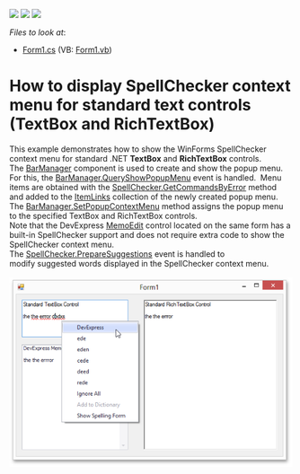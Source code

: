 <!-- default badges list -->
![](https://img.shields.io/endpoint?url=https://codecentral.devexpress.com/api/v1/VersionRange/128612418/14.2.3%2B)
[![](https://img.shields.io/badge/Open_in_DevExpress_Support_Center-FF7200?style=flat-square&logo=DevExpress&logoColor=white)](https://supportcenter.devexpress.com/ticket/details/T236002)
[![](https://img.shields.io/badge/📖_How_to_use_DevExpress_Examples-e9f6fc?style=flat-square)](https://docs.devexpress.com/GeneralInformation/403183)
<!-- default badges end -->
<!-- default file list -->
*Files to look at*:

* [Form1.cs](./CS/SpellCheckerMenuExample/Form1.cs) (VB: [Form1.vb](./VB/SpellCheckerMenuExample/Form1.vb))
<!-- default file list end -->
# How to display SpellChecker context menu for standard text controls (TextBox and RichTextBox)


This example demonstrates how to show the WinForms SpellChecker context menu for standard .NET <strong>TextBox</strong> and <strong>RichTextBox</strong> controls.<br />The <a href="http://help.devexpress.com/#WindowsForms/clsDevExpressXtraBarsBarManagertopic">BarManager</a> component is used to create and show the popup menu. For this, the <a href="http://help.devexpress.com/#WindowsForms/DevExpressXtraBarsBarManager_QueryShowPopupMenutopic">BarManager.QueryShowPopupMenu</a> event is handled.  Menu items are obtained with the <a href="http://help.devexpress.com/#CoreLibraries/DevExpressXtraSpellCheckerSpellCheckerBase_GetCommandsByErrortopic">SpellChecker.GetCommandsByError</a> method and added to the <a href="http://help.devexpress.com/#WindowsForms/DevExpressXtraBarsPopupMenuBase_ItemLinkstopic">ItemLinks</a> collection of the newly created popup menu. The <a href="http://help.devexpress.com/#WindowsForms/DevExpressXtraBarsBarManager_SetPopupContextMenutopic">BarManager.SetPopupContextMenu</a> method assigns the popup menu to the specified TextBox and RichTextBox controls.<br />Note that the DevExpress <a href="http://help.devexpress.com/#WindowsForms/clsDevExpressXtraEditorsMemoEdittopic">MemoEdit</a> control located on the same form has a built-in SpellChecker support and does not require extra code to show the SpellChecker context menu.<br />The <a href="http://help.devexpress.com/#CoreLibraries/DevExpressXtraSpellCheckerSpellCheckerBase_PrepareSuggestionstopic">SpellChecker.PrepareSuggestions</a> event is handled to modify suggested words displayed in the SpellChecker context menu. <br /><br /><img src="https://raw.githubusercontent.com/DevExpress-Examples/how-to-display-spellchecker-context-menu-for-standard-text-controls-textbox-and-richtextbox-t236002/14.2.3+/media/c311b9c8-ee5a-11e4-80bf-00155d62480c.png"><br /><br />

<br/>


